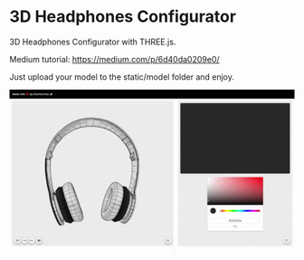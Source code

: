 # 3D Headphones Configurator

3D Headphones Configurator with THREE.js.

Medium tutorial: https://medium.com/p/6d40da0209e0/

Just upload your model to the static/model folder and enjoy.

![](preview/0.gif)
